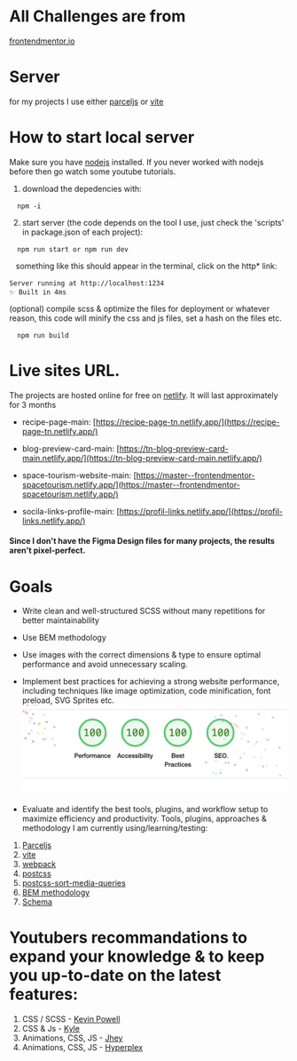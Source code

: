 # All Challenges are from

[frontendmentor.io](https://www.frontendmentor.io/)

# Server

for my projects I use either [parceljs](https://www.frontendmentor.io/) or [vite](https://vitejs.dev/)

# How to start local server

Make sure you have [nodejs](https://nodejs.org/en) installed. If you never worked with nodejs before then go watch some youtube tutorials.

1. download the depedencies with:

```
  npm -i
```

2. start server (the code depends on the tool I use, just check the 'scripts' in package.json of each project):

```
  npm run start or npm run dev
```

&nbsp;&nbsp; something like this should appear in the terminal, click on the http\* link:

```
Server running at http://localhost:1234
✨ Built in 4ms
```

(optional) compile scss & optimize the files for deployment or whatever reason, this code will minify the css and js files, set a hash on the files etc.

```
  npm run build
```

# Live sites URL.

The projects are hosted online for free on [netlify](https://www.netlify.com/). It will last approximately for 3 months

- recipe-page-main: [https://recipe-page-tn.netlify.app/](https://recipe-page-tn.netlify.app/)
- blog-preview-card-main: [https://tn-blog-preview-card-main.netlify.app/](https://tn-blog-preview-card-main.netlify.app/)
- space-tourism-website-main: [https://master--frontendmentor-spacetourism.netlify.app/](https://master--frontendmentor-spacetourism.netlify.app/)

- socila-links-profile-main: [https://profil-links.netlify.app/](https://profil-links.netlify.app/)

#### Since I don't have the Figma Design files for many projects, the results aren't pixel-perfect.

# Goals

- Write clean and well-structured SCSS without many repetitions for better maintainability
- Use BEM methodology
- Use images with the correct dimensions & type to ensure optimal performance and avoid unnecessary scaling.
- Implement best practices for achieving a strong website performance, including techniques like image optimization, code minification, font preload, SVG Sprites etc.
  ![lighthouse](./lighthouse-score.png)

- Evaluate and identify the best tools, plugins, and workflow setup to maximize efficiency and productivity.
  Tools, plugins, approaches & methodology I am currently using/learning/testing:

1. [Parceljs](https://parceljs.org/)
2. [vite](https://vitejs.dev/)
3. [webpack](https://webpack.js.org/)
4. [postcss](https://postcss.org/)
5. [postcss-sort-media-queries](https://www.npmjs.com/package/postcss-sort-media-queries)
6. [BEM methodology](https://getbem.com/)
7. [Schema](https://schema.org/docs/gs.html)

# Youtubers recommandations to expand your knowledge & to keep you up-to-date on the latest features:

1. CSS / SCSS - [Kevin Powell](https://www.youtube.com/@KevinPowell)
2. CSS & Js - [Kyle](https://www.youtube.com/c/webdevsimplified)
3. Animations, CSS, JS - [Jhey](https://www.youtube.com/c/JheyTompkins)
4. Animations, CSS, JS - [Hyperplex](https://www.youtube.com/c/Hyperplexed)
